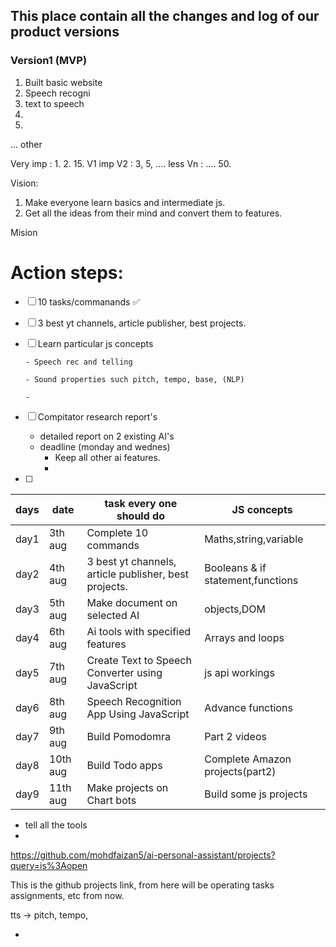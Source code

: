 ## This place contain all the changes and log of our product versions

### Version1 (MVP)

1. Built basic website
2. Speech recogni
3. text to speech
4. 
5. 



... other

Very imp : 1. 2. 15. V1
imp V2 : 3, 5, ....
less Vn : ....
50. 


Vision:

1. Make everyone learn basics and intermediate js.
2. Get all the ideas from their mind and convert them to features.


Mision

# Action steps:

- [ ] 10 tasks/commanands ✅
- [ ] 3 best yt channels, article publisher, best projects.


- [ ] Learn particular js concepts

      - Speech rec and telling

      - Sound properties such pitch, tempo, base, (NLP)

      - 

- [ ] Compitator research report's
    - detailed report on 2 existing AI's

    * deadline (monday and wednes)
      - Keep all other ai features.
      - 

- [ ] 


|days |date|task every one should do|JS concepts|
|---|---|---|---|
|day1|3th aug|Complete 10 commands|Maths,string,variable|
|day2|4th aug|3 best yt channels, article publisher, best projects.|Booleans & if statement,functions|
|day3|5th aug|Make document on selected AI|objects,DOM|
|day4|6th aug|Ai tools with specified features|Arrays and loops|
|day5|7th aug|Create Text to Speech Converter using JavaScript |js api workings|
|day6|8th aug|Speech Recognition App Using  JavaScript|Advance functions|
|day7|9th aug|Build Pomodomra|Part 2 videos|
|day8|10th aug|Build Todo apps|Complete Amazon projects(part2)|
|day9|11th aug|Make projects on Chart bots|Build some js projects|

- tell all the tools
- 



https://github.com/mohdfaizan5/ai-personal-assistant/projects?query=is%3Aopen

This is the github projects link, from here will be operating tasks assignments, etc from now.


tts -> pitch, tempo, 



- 